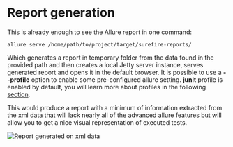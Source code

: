 # Report generation

This is already enough to see the Allure report in one command:

`allure serve /home/path/to/project/target/surefire-reports/`

Which generates a report in temporary folder from the data found in the
provided path and then creates a local Jetty server instance, serves
generated report and opens it in the default browser. It is possible to
use a **--profile** option to enable some pre-configured allure setting.
**junit** profile is enabled by default, you will learn more about
profiles in the following [section](/allure/reporting/commandline).

This would produce a report with a minimum of information extracted from
the xml data that will lack nearly all of the advanced allure features
but will allow you to get a nice visual representation of executed
tests.

![Report generated on xml data](../../images/get_started_report_overview.png)
